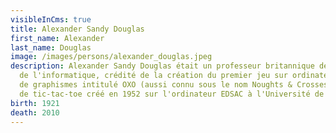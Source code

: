 ```yaml
---
visibleInCms: true
title: Alexander Sandy Douglas
first_name: Alexander
last_name: Douglas
image: /images/persons/alexander_douglas.jpeg
description: Alexander Sandy Douglas était un professeur britannique de science
  de l'informatique, crédité de la création du premier jeu sur ordinateur dotés
  de graphismes intitulé OXO (aussi connu sous le nom Noughts & Crosses), un jeu
  de tic-tac-toe créé en 1952 sur l'ordinateur EDSAC à l'Université de Cambridge
birth: 1921
death: 2010
---
```

